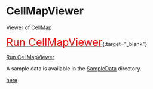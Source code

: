 # CellMapViewer
Viewer of CellMap



[<span style="font-size: 200%; color: red;">Run CellMapViewer</span>](https://yusuke-imoto-lab.github.io/CellMapViewer/CellMapViewer/viewer.html){:target="_blank"}

<p><a href="https://yusuke-imoto-lab.github.io/CellMapViewer/CellMapViewer/viewer.html" target="_blank">Run CellMapViewer</a></p>

A sample data is available in the [SampleData](https://github.com/yusuke-imoto-lab/CellMapViewer/tree/main/SampleData) directory. 


<p><a href="https://raw.githubusercontent.com/yusuke-imoto-lab/CellMapViewer/main/SampleData/CellMap_hippocampus.csv" download="https://raw.githubusercontent.com/yusuke-imoto-lab/CellMapViewer/main/SampleData/CellMap_hippocampus.csv">here</a></p>